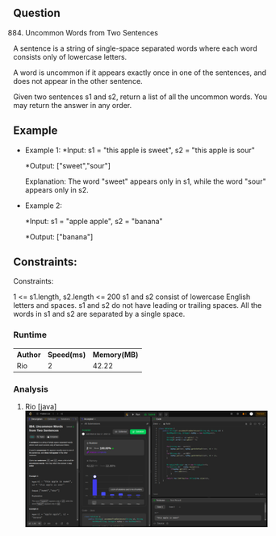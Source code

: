 ## Question

884. Uncommon Words from Two Sentences

A sentence is a string of single-space separated words where each word consists only of lowercase letters.

A word is uncommon if it appears exactly once in one of the sentences, and does not appear in the other sentence.

Given two sentences s1 and s2, return a list of all the uncommon words. You may return the answer in any order.

## Example

- Example 1:
  \*Input: s1 = "this apple is sweet", s2 = "this apple is sour"

  \*Output: ["sweet","sour"]

  Explanation:
  The word "sweet" appears only in s1, while the word "sour" appears only in s2.

- Example 2:

  \*Input: s1 = "apple apple", s2 = "banana"

  \*Output: ["banana"]

## Constraints:

Constraints:

1 <= s1.length, s2.length <= 200
s1 and s2 consist of lowercase English letters and spaces.
s1 and s2 do not have leading or trailing spaces.
All the words in s1 and s2 are separated by a single space.

### Runtime

<table>
  <tr>
    <th>Author</th>
    <th>Speed(ms)</th>
    <th>Memory(MB)</th>
  </tr>
   <tr>
    <td>Rio</td>
    <td>2</td >
    <td>42.22</td>
  </tr>
</table>

### Analysis

1. Rio [java]
   ![img](img/rio.png)
  
